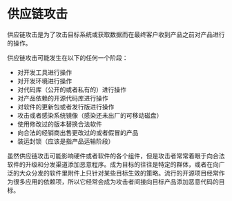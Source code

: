 # 供应链攻击

供应链攻击是为了攻击目标系统或获取数据而在最终客户收到产品之前对产品进行的操作。

供应链攻击可能发生在以下的任何一个阶段：

* 对开发工具进行操作
* 对开发环境进行操作
* 对代码库（公开的或者私有的）进行操作
* 对产品依赖的开源代码库进行操作
* 对软件的更新包或者发行版进行操作
* 攻击或者感染系统镜像（感染还未出厂的可移动磁盘）
* 使用修改过的版本替换合法软件
* 向合法的经销商出售更改过的或者假冒的产品
* 装运封锁（应该是指产品运输阶段）

虽然供应链攻击可能影响硬件或者软件的各个组件，但是攻击者常常着眼于向合法软件的升级和分发渠道添加恶意程序。成为目标的往往是特定的群体，或者在向广泛的大众分发的软件里附件上只针对某些目标生效的策略。流行的开源项目经常作为很多应用的依赖项，所以它经常会成为攻击者间接向目标产品添加恶意代码的目标。



